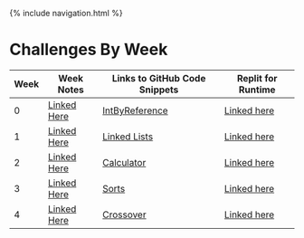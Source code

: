 {% include navigation.html %}
# Challenges By Week

| Week | Week Notes | Links to GitHub Code Snippets | Replit for Runtime| 
| ----- | ----- | ----- | ----- |
|     0|[Linked Here](https://devamshri.github.io/Tri-3-Devam-Challenges/Week0)| [IntByReference](https://github.com/devamshri/Tri-3-Devam-Challenges/tree/main/src/com/devamchallenges)| [Linked here](https://replit.com/@D3vIs4G0d/Tri3DevamChallenges#src/com/devamchallenges/IntByReference.java)
|     1|[Linked Here](https://devamshri.github.io/Tri-3-Devam-Challenges/Week1)| [Linked Lists](https://github.com/devamshri/Tri-3-Devam-Challenges/tree/main/src/com/devamchallenges/tt1)| [Linked here](https://replit.com/@D3vIs4G0d/Tri3DevamChallenges#src/com/devamchallenges/tt1/LinkedList.java)
|     2|[Linked Here](https://devamshri.github.io/Tri-3-Devam-Challenges/Week2)| [Calculator](https://github.com/devamshri/Tri-3-Devam-Challenges/blob/main/src/com/devamchallenges/tt2/Calculator.java)| [Linked here](https://replit.com/@D3vIs4G0d/Tri3DevamChallenges#src/com/devamchallenges/tt2/Calculator.java)
|     3|[Linked Here](https://devamshri.github.io/Tri-3-Devam-Challenges/Week3)| [Sorts](https://github.com/devamshri/Tri-3-Devam-Challenges/blob/main/src/com/devamchallenges/tt3)| [Linked here](https://replit.com/@D3vIs4G0d/Tri3DevamChallenges#src/com/devamchallenges/tt3/SortMenu.java)
|     4|[Linked Here](https://devamshri.github.io/Tri-3-Devam-Challenges/Week4)| [Crossover](https://github.com/ChristopherDuroiu/DataStructures2Tri3/blob/main/twoQueue.java)| [Linked here](https://replit.com/@D3vIs4G0d/Tri3DevamChallenges#src/com/devamchallenges/tt3/SortMenu.java)
